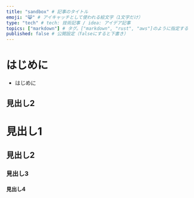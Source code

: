 ```yaml
---
title: "sandbox" # 記事のタイトル
emoji: "😸" # アイキャッチとして使われる絵文字（1文字だけ）
type: "tech" # tech: 技術記事 / idea: アイデア記事
topics: ["markdown"] # タグ。["markdown", "rust", "aws"]のように指定する
published: false # 公開設定（falseにすると下書き）
---
```

# はじめに
- はじめに

## 見出し2

# 見出し1
## 見出し2
### 見出し3
#### 見出し4